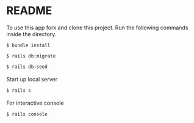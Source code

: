 # README

To use this app fork and clone this project. Run the following commands inside the directory.

`$ bundle install`

`$ rails db:migrate`

`$ rails db:seed`<br><br>
Start up local server

`$ rails s`<br><br>
For interactive console

`$ rails console`